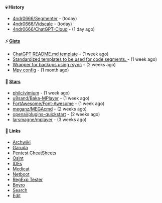 #### 💀 History

- [4ndr0666/Segmenter](https://github.com/4ndr0666/Segmenter) - (today)
- [4ndr0666/Vidscale](https://github.com/4ndr0666/Vidscale) - (today)
- [4ndr0666/ChatGPT-Cloud](https://github.com/4ndr0666/ChatGPT-Cloud) - (1 day ago)

#### ⚡ [Gists](https://gist.github.com/4ndr0666)

- [ChatGPT README.md template](https://gist.github.com/4544fdae1dfd8d364821db23bd63dd7f) - (1 week ago)
- [Standardized templates to be used for code segments. ](https://gist.github.com/814e30f80382ca7e6932133278642180) - (1 week ago)
- [Wrapper for backups using rsync](https://gist.github.com/3362509f90976becb3b1442c29ae6117) - (2 weeks ago)
- [Mpv config](https://gist.github.com/3b374e66eeb82b8d049b9fb70c5f2b16) - (1 month ago)

#### 🌟 [Stars](https://github.com/4ndr0666?tab=stars)

- [philc/vimium](https://github.com/philc/vimium) - (1 week ago)
- [u8sand/Baka-MPlayer](https://github.com/u8sand/Baka-MPlayer) - (1 week ago)
- [FortAwesome/Font-Awesome](https://github.com/FortAwesome/Font-Awesome) - (1 week ago)
- [meganz/MEGAcmd](https://github.com/meganz/MEGAcmd) - (2 weeks ago)
- [openai/plugins-quickstart](https://github.com/openai/plugins-quickstart) - (2 weeks ago)
- [larsmagne/mplayer](https://github.com/larsmagne/mplayer) - (3 weeks ago)

#### 📌 Links

- [Archwiki](https://wiki.archlinux.org/index.php?title=Special:Search&search)
- [Garuda](https://start.garudalinux.org)
- [Pentest CheatSheets](https://github.com/coreb1t/awesome-pentest-cheat-sheets)
- [Osint](https://github.com/cipher387/osint_stuff_tool_collection)
- [IDEs](https://github.com/styfle/awesome-online-ide)
- [Medicat](https://github.com/mon5termatt/medicat_installer)
- [Netboot](https://github.com/4ndr0666/netboot.xyz-custom)
- [RegExp Tester](https://iblogbox.com/devtools/regexp)
- [Bnyro](https://me.chatoyer.de/search/)
- [Search](https://github.com/edoardottt/awesome-hacker-search-engines)
- [Edit](https://github.com/4ndr0666/4ndr0666/blob/master/templates/README.md.tpl)


